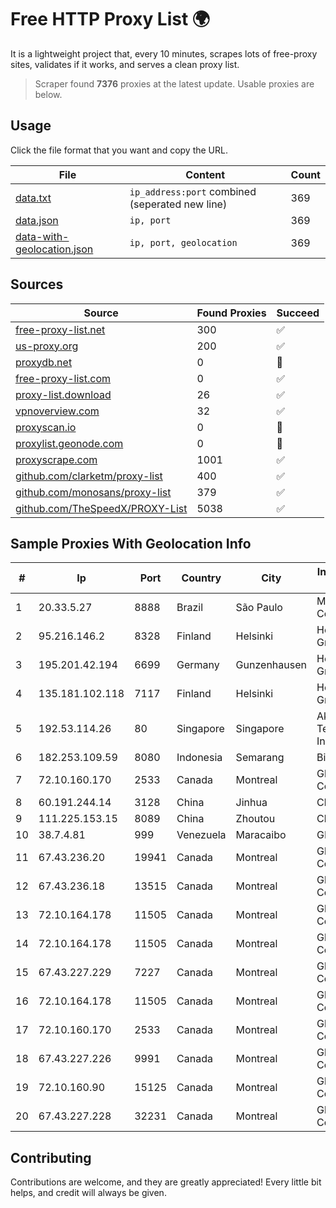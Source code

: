
# Free HTTP Proxy List 🌍

It is a lightweight project that, every 10 minutes, scrapes lots of free-proxy sites, validates if it works, and serves a clean proxy list.


> Scraper found **7376** proxies at the latest update. Usable proxies are below.

## Usage

Click the file format that you want and copy the URL.


|File|Content|Count|
|----|-------|-----|
|[data.txt](https://raw.githubusercontent.com/themiralay/Proxy-List-World/master/data.txt)|`ip_address:port` combined (seperated new line)|369|
|[data.json](https://raw.githubusercontent.com/themiralay/Proxy-List-World/master/data.json)|`ip, port`|369|
|[data-with-geolocation.json](https://raw.githubusercontent.com/themiralay/Proxy-List-World/master/data-with-geolocation.json)|`ip, port, geolocation`|369|

## Sources

|Source|Found Proxies|Succeed|
|------|-------------|-------|
|[free-proxy-list.net](https://free-proxy-list.net)|300|✅|
|[us-proxy.org](https://www.us-proxy.org)|200|✅|
|[proxydb.net](http://proxydb.net)|0|🚫|
|[free-proxy-list.com](https://free-proxy-list.com/?page=&port=&type%5B%5D=http&type%5B%5D=https&up_time=0&search=Search)|0|✅|
|[proxy-list.download](https://www.proxy-list.download/HTTP)|26|✅|
|[vpnoverview.com](https://vpnoverview.com/privacy/anonymous-browsing/free-proxy-servers)|32|✅|
|[proxyscan.io](https://www.proxyscan.io)|0|🚫|
|[proxylist.geonode.com](https://proxylist.geonode.com/api/proxy-list?limit=300&page=1&sort_by=lastChecked&sort_type=desc&protocols=http,https)|0|🚫|
|[proxyscrape.com](https://api.proxyscrape.com/v2/?request=displayproxies&protocol=http&timeout=10000&country=all&ssl=all&anonymity=all)|1001|✅|
|[github.com/clarketm/proxy-list](https://raw.githubusercontent.com/clarketm/proxy-list/master/proxy-list-raw.txt)|400|✅|
|[github.com/monosans/proxy-list](https://raw.githubusercontent.com/monosans/proxy-list/main/proxies/http.txt)|379|✅|
|[github.com/TheSpeedX/PROXY-List](https://raw.githubusercontent.com/TheSpeedX/PROXY-List/master/http.txt)|5038|✅|


## Sample Proxies With Geolocation Info

|#|Ip|Port|Country|City|Internet Service Provider|
|-|--|----|-------|----|-------------------------|
|1|20.33.5.27|8888|Brazil|São Paulo|Microsoft Corporation|
|2|95.216.146.2|8328|Finland|Helsinki|Hetzner Online GmbH|
|3|195.201.42.194|6699|Germany|Gunzenhausen|Hetzner Online GmbH|
|4|135.181.102.118|7117|Finland|Helsinki|Hetzner Online GmbH|
|5|192.53.114.26|80|Singapore|Singapore|Akamai Technologies, Inc.|
|6|182.253.109.59|8080|Indonesia|Semarang|Biznet Metronet|
|7|72.10.160.170|2533|Canada|Montreal|GloboTech Communications|
|8|60.191.244.14|3128|China|Jinhua|Chinanet|
|9|111.225.153.15|8089|China|Zhoutou|China Telecom|
|10|38.7.4.81|999|Venezuela|Maracaibo|GIGAPOP, C.A.|
|11|67.43.236.20|19941|Canada|Montreal|GloboTech Communications|
|12|67.43.236.18|13515|Canada|Montreal|GloboTech Communications|
|13|72.10.164.178|11505|Canada|Montreal|GloboTech Communications|
|14|72.10.164.178|11505|Canada|Montreal|GloboTech Communications|
|15|67.43.227.229|7227|Canada|Montreal|GloboTech Communications|
|16|72.10.164.178|11505|Canada|Montreal|GloboTech Communications|
|17|72.10.160.170|2533|Canada|Montreal|GloboTech Communications|
|18|67.43.227.226|9991|Canada|Montreal|GloboTech Communications|
|19|72.10.160.90|15125|Canada|Montreal|GloboTech Communications|
|20|67.43.227.228|32231|Canada|Montreal|GloboTech Communications|



## Contributing

Contributions are welcome, and they are greatly appreciated! Every
little bit helps, and credit will always be given.

